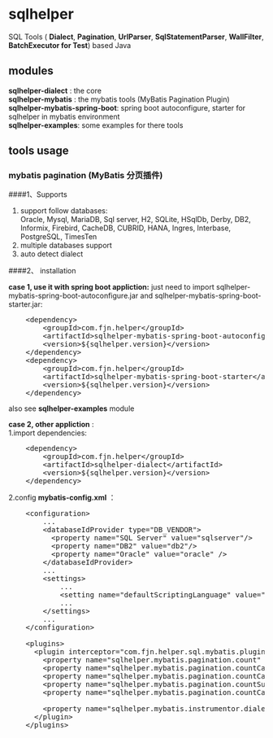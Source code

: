 # sqlhelper
SQL Tools ( **Dialect**, **Pagination**, **UrlParser**, **SqlStatementParser**, **WallFilter**, **BatchExecutor for Test**) based Java

## modules
**sqlhelper-dialect** : the core <br/> 
**sqlhelper-mybatis** : the mybatis tools (MyBatis Pagination Plugin)<br/> 
**sqlhelper-mybatis-spring-boot**: spring boot autoconfigure, starter for sqlhelper in mybatis environment<br/>
**sqlhelper-examples**: some examples for there tools<br/> 


## tools usage
### mybatis pagination (MyBatis 分页插件)
####1、Supports
1. support follow databases:<br>
Oracle, Mysql, MariaDB, Sql server, H2, SQLite, HSqlDb, Derby, DB2, Informix, Firebird, CacheDB, CUBRID, HANA, Ingres, Interbase, PostgreSQL, TimesTen<br>
2. multiple databases support<br>
3. auto detect dialect<br>

####2、 installation

**case 1, use it with spring boot appliction:**
 just need to import sqlhelper-mybatis-spring-boot-autoconfigure.jar and sqlhelper-mybatis-spring-boot-starter.jar:

<pre>
    &lt;dependency>
        &lt;groupId>com.fjn.helper&lt;/groupId>
        &lt;artifactId>sqlhelper-mybatis-spring-boot-autoconfigure&lt;/artifactId>
        &lt;version>${sqlhelper.version}&lt;/version>
    &lt;/dependency>
    &lt;dependency>
        &lt;groupId>com.fjn.helper&lt;/groupId>
        &lt;artifactId>sqlhelper-mybatis-spring-boot-starter&lt;/artifactId>
        &lt;version>${sqlhelper.version}&lt;/version>
    &lt;/dependency>
</pre>  

also see **sqlhelper-examples** module

**case 2, other appliction** : <br>
1.import dependencies:
<pre>
    &lt;dependency>
        &lt;groupId>com.fjn.helper&lt;/groupId>
        &lt;artifactId>sqlhelper-dialect&lt;/artifactId>
        &lt;version>${sqlhelper.version}&lt;/version>
    &lt;/dependency>
</pre>        
2.config **mybatis-config.xml** ：
<pre>
    &lt;configuration>
        ...
        &lt;databaseIdProvider type="DB_VENDOR">
          &lt;property name="SQL Server" value="sqlserver"/>
          &lt;property name="DB2" value="db2"/>
          &lt;property name="Oracle" value="oracle" />
        &lt;/databaseIdProvider>
        ...
        &lt;settings>
            ...
            &lt;setting name="defaultScriptingLanguage" value="com.fjn.helper.sql.mybatis.plugins.pagination.CustomScriptLanguageDriver" />
            ...
        &lt;/settings>
        ...
    &lt;/configuration>
    
    &lt;plugins>
      &lt;plugin interceptor="com.fjn.helper.sql.mybatis.plugins.pagination.MybatisPaginationPlugin">
        &lt;property name="sqlhelper.mybatis.pagination.count" value="true"/>
        &lt;property name="sqlhelper.mybatis.pagination.countCacheInitCapacity" value="10"/>
        &lt;property name="sqlhelper.mybatis.pagination.countCacheMaxCapacity" value="1000"/>
        &lt;property name="sqlhelper.mybatis.pagination.countSuffix" value="_COUNT"/>
        &lt;property name="sqlhelper.mybatis.pagination.countCacheExpireInSeconds" value="5"/>
        
        &lt;property name="sqlhelper.mybatis.instrumentor.dialect" value="mysql"/>
      &lt;/plugin>
    &lt;/plugins>
</pre>
